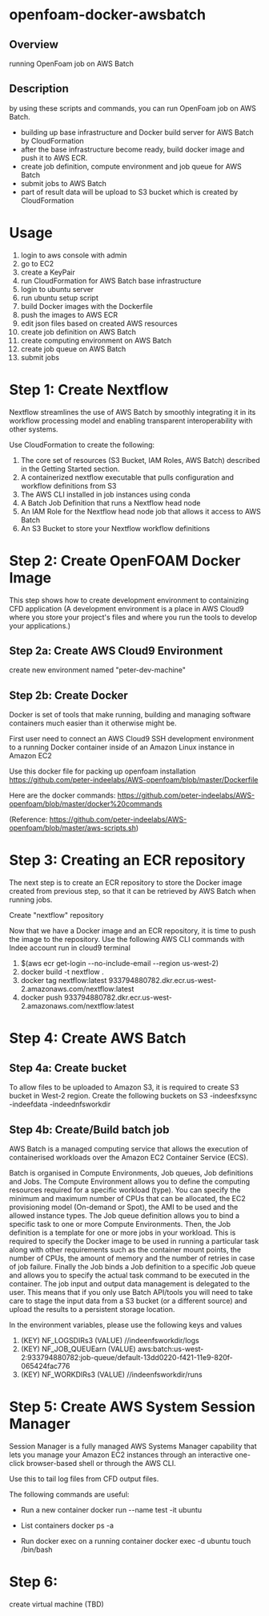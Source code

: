 # openfoam-docker-awsbatch

## Overview
running OpenFoam job on AWS Batch

## Description
by using these scripts and commands, you can run OpenFoam job on AWS Batch.
- building up base infrastructure and Docker build server for AWS Batch by CloudFormation
- after the base infrastructure become ready, build docker image and push it to AWS ECR.
- create job definition, compute environment and job queue for AWS Batch
- submit jobs to AWS Batch
- part of result data will be upload to S3 bucket which is created by CloudFormation

# Usage
1. login to aws console with admin
2. go to EC2
3. create a KeyPair
4. run CloudFormation for AWS Batch base infrastructure
5. login to ubuntu server
6. run ubuntu setup script
7. build Docker images with the Dockerfile
8. push the images to AWS ECR
9. edit json files based on created AWS resources
10. create job definition on AWS Batch
11. create computing environment on AWS Batch
12. create job queue on AWS Batch
13. submit jobs


# Step 1: Create Nextflow

Nextflow streamlines the use of AWS Batch by smoothly integrating it in its workflow processing model and enabling transparent interoperability with other systems.

Use CloudFormation to create the following:
1) The core set of resources (S3 Bucket, IAM Roles, AWS Batch) described in the Getting Started section.
2) A containerized nextflow executable that pulls configuration and workflow definitions from S3
3) The AWS CLI installed in job instances using conda
4) A Batch Job Definition that runs a Nextflow head node
5) An IAM Role for the Nextflow head node job that allows it access to AWS Batch
6) An S3 Bucket to store your Nextflow workflow definitions


# Step 2: Create OpenFOAM Docker Image

This step shows how to create development environment to containizing CFD application
(A development environment is a place in AWS Cloud9 where you store your project's files and where you run the tools to develop your applications.)

## Step 2a: Create AWS Cloud9 Environment

create new environment named "peter-dev-machine"

## Step 2b: Create Docker


Docker is set of tools that make running, building and managing software containers much easier than it otherwise might be.

First user need to connect an AWS Cloud9 SSH development environment to a running Docker container inside of an Amazon Linux instance in Amazon EC2

Use this docker file for packing up openfoam installation
https://github.com/peter-indeelabs/AWS-openfoam/blob/master/Dockerfile

Here are the docker commands:
https://github.com/peter-indeelabs/AWS-openfoam/blob/master/docker%20commands

(Reference: https://github.com/peter-indeelabs/AWS-openfoam/blob/master/aws-scripts.sh)

# Step 3: Creating an ECR repository
The next step is to create an ECR repository to store the Docker image created from previous step, so that it can be retrieved by AWS Batch when running jobs.

Create "nextflow" repository

Now that we have a Docker image and an ECR repository, it is time to push the image to the repository. Use the following AWS CLI commands with Indee account run in cloud9 terminal
1) $(aws ecr get-login --no-include-email --region us-west-2)
2) docker build -t nextflow .
3) docker tag nextflow:latest 933794880782.dkr.ecr.us-west-2.amazonaws.com/nextflow:latest
4) docker push 933794880782.dkr.ecr.us-west-2.amazonaws.com/nextflow:latest


# Step 4: Create AWS Batch

## Step 4a: Create bucket 
To allow files to be uploaded to Amazon S3, it is required to create S3 bucket in West-2 region. Create the following buckets on S3
-indeesfxsync
-indeefdata
-indeednfsworkdir


## Step 4b: Create/Build batch job

AWS Batch is a managed computing service that allows the execution of containerised workloads over the Amazon EC2 Container Service (ECS).

Batch is organised in Compute Environments, Job queues, Job definitions and Jobs.
The Compute Environment allows you to define the computing resources required for a specific workload (type). You can specify the minimum and maximum number of CPUs that can be allocated, the EC2 provisioning model (On-demand or Spot), the AMI to be used and the allowed instance types.
The Job queue definition allows you to bind a specific task to one or more Compute Environments.
Then, the Job definition is a template for one or more jobs in your workload. This is required to specify the Docker image to be used in running a particular task along with other requirements such as the container mount points, the number of CPUs, the amount of memory and the number of retries in case of job failure.
Finally the Job binds a Job definition to a specific Job queue and allows you to specify the actual task command to be executed in the container.
The job input and output data management is delegated to the user. This means that if you only use Batch API/tools you will need to take care to stage the input data from a S3 bucket (or a different source) and upload the results to a persistent storage location.

In the environment variables, please use the following keys and values
1) (KEY) NF_LOGSDIRs3 (VALUE) //indeenfsworkdir/logs
2) (KEY) NF_JOB_QUEUEarn (VALUE) aws:batch:us-west-2:933794880782:job-queue/default-13dd0220-f421-11e9-820f-065424fac776
3) (KEY) NF_WORKDIRs3 (VALUE) //indeenfsworkdir/runs

# Step 5: Create AWS System Session Manager

Session Manager is a fully managed AWS Systems Manager capability that lets you manage your Amazon EC2 instances through an interactive one-click browser-based shell or through the AWS CLI. 

Use this to tail log files from CFD output files.

The following commands are useful:

- Run a new container
docker run --name test -it ubuntu

- List containers
docker ps -a

- Run docker exec on a running container
docker exec -d ubuntu touch /bin/bash

# Step 6:
create virtual machine
(TBD)
